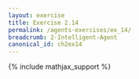 ```yaml
---
layout: exercise
title: Exercise 2.14
permalink: /agents-exercises/ex_14/
breadcrumb: 2-Intelligent-Agent
canonical_id: ch2ex14
---
```


{% include mathjax_support %}
